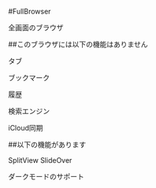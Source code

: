 #FullBrowser

全画面のブラウザ

##このブラウザには以下の機能はありません

タブ

ブックマーク

履歴

検索エンジン

iCloud同期

##以下の機能があります

SplitView SlideOver

ダークモードのサポート
